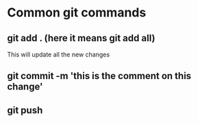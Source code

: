 # Common git commands

## git add . (here it means git add all)

This will update all the new changes

## git commit -m 'this is the comment on this change'

## git push
